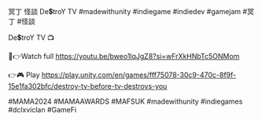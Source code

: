   冥丁  怪談 De💲troY TV  #madewithunity #indiegame #indiedev #gamejam #冥丁  #怪談

De💲troY TV 📺

👀👉Watch full https://youtu.be/bweo1lqJgZ8?si=wFrXkHNbTc5ONMom

👉🎮 Play https://play.unity.com/en/games/fff75078-30c9-470c-8f9f-15e1fa302bfc/destroy-tv-before-tv-destroys-you

#MAMA2024 #MAMAAWARDS #MAFSUK #madewithunity #indiegames #dclxviclan #GameFi 
